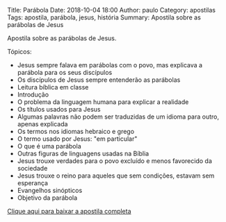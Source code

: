Title: Parábola
Date: 2018-10-04 18:00
Author: paulo
Category: apostilas
Tags: apostila, parábola, jesus, história
Summary: Apostila sobre as parábolas de Jesus

Apostila sobre as parábolas de Jesus.

Tópicos:

- Jesus sempre falava em parábolas com o povo, mas explicava a parábola para os seus discípulos
- Os discípulos de Jesus sempre entenderão as parábolas
- Leitura bíblica em classe
- Introdução
- O problema da linguagem humana para explicar a realidade
- Os títulos usados para Jesus
- Algumas palavras não podem ser traduzidas de um idioma para outro, apenas explicada
- Os termos nos idiomas hebraico e grego
- O termo usado por Jesus: "em particular"
- O que é uma parábola
- Outras figuras de linguagens usadas na Bíblia
- Jesus trouxe verdades para o povo excluído e menos favorecido da sociedade
- Jesus trouxe o reino para aqueles que sem condições, estavam sem esperança
- Evangelhos sinópticos
- Objetivo da parábola


[Clique aqui para baixar a apostila completa](https://www.dropbox.com/s/lg16y00swcawj9d/Par%C3%A1bola.pdf?dl=1)